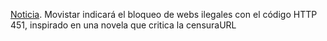 [Noticia](https://bandaancha.eu/articulos/movistar-indicara-bloqueo-webs-ilegales-10487). Movistar indicará el bloqueo de webs ilegales con el código HTTP 451, inspirado en una novela que critica la censuraURL
